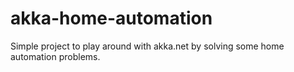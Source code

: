 # akka-home-automation
Simple project to play around with akka.net by solving some home automation problems.
